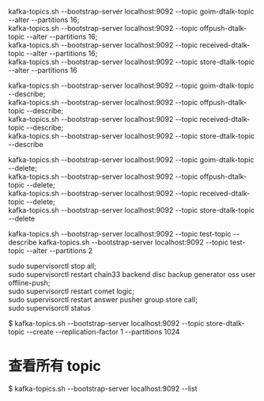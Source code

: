 kafka-topics.sh --bootstrap-server localhost:9092 --topic goim-dtalk-topic --alter --partitions 16; \
kafka-topics.sh --bootstrap-server localhost:9092 --topic offpush-dtalk-topic --alter --partitions 16; \
kafka-topics.sh --bootstrap-server localhost:9092 --topic received-dtalk-topic --alter --partitions 16; \
kafka-topics.sh --bootstrap-server localhost:9092 --topic store-dtalk-topic --alter --partitions 16

kafka-topics.sh --bootstrap-server localhost:9092 --topic goim-dtalk-topic  --describe; \
kafka-topics.sh --bootstrap-server localhost:9092 --topic offpush-dtalk-topic  --describe; \
kafka-topics.sh --bootstrap-server localhost:9092 --topic received-dtalk-topic  --describe; \
kafka-topics.sh --bootstrap-server localhost:9092 --topic store-dtalk-topic  --describe

kafka-topics.sh --bootstrap-server localhost:9092 --topic goim-dtalk-topic  --delete; \
kafka-topics.sh --bootstrap-server localhost:9092 --topic offpush-dtalk-topic  --delete; \
kafka-topics.sh --bootstrap-server localhost:9092 --topic received-dtalk-topic  --delete; \
kafka-topics.sh --bootstrap-server localhost:9092 --topic store-dtalk-topic  --delete

kafka-topics.sh --bootstrap-server localhost:9092 --topic test-topic  --describe
kafka-topics.sh --bootstrap-server localhost:9092 --topic test-topic --alter --partitions 2

sudo supervisorctl stop all; \
sudo supervisorctl restart chain33 backend disc backup generator oss user offline-push; \
sudo supervisorctl restart comet logic; \
sudo supervisorctl restart answer pusher group store call; \
sudo supervisorctl status



$ kafka-topics.sh --bootstrap-server localhost:9092 --topic store-dtalk-topic --create --replication-factor 1 --partitions 1024

# 查看所有 topic
$ kafka-topics.sh --bootstrap-server localhost:9092 --list

